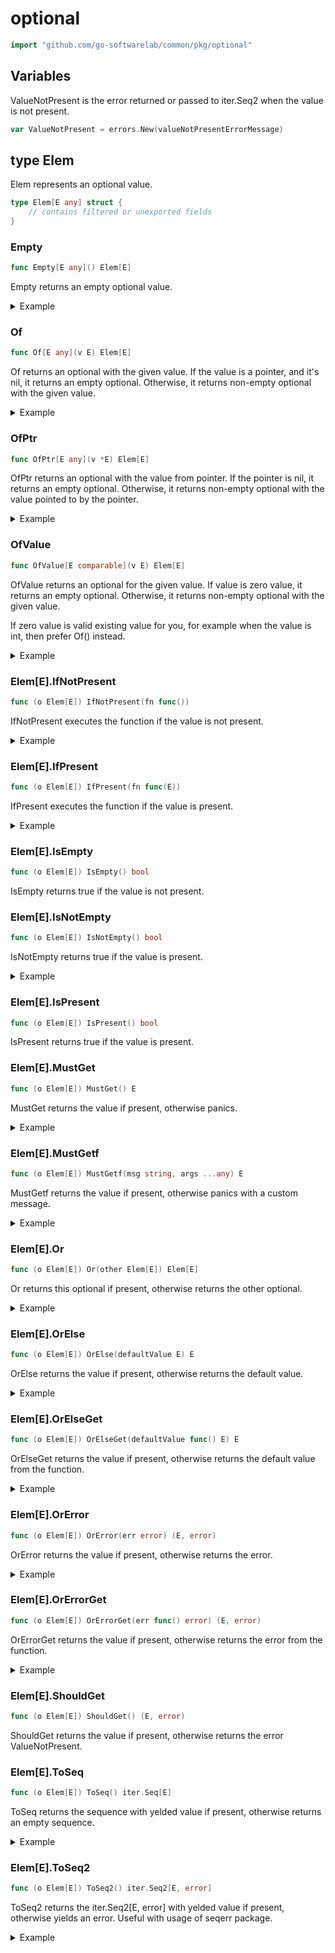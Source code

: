 # optional

```go
import "github.com/go-softwarelab/common/pkg/optional"
```



## Variables

<a name="ValueNotPresent"></a>ValueNotPresent is the error returned or passed to iter.Seq2 when the value is not present.

```go
var ValueNotPresent = errors.New(valueNotPresentErrorMessage)
```

<a name="Elem"></a>
## type Elem

Elem represents an optional value.

```go
type Elem[E any] struct {
    // contains filtered or unexported fields
}
```

<a name="Empty"></a>
### Empty

```go
func Empty[E any]() Elem[E]
```

Empty returns an empty optional value.

<details>
<summary>Example</summary>




```go
package main

import (
	"fmt"

	"github.com/go-softwarelab/common/pkg/optional"
)

func main() {
	opt := optional.Empty[string]()
	fmt.Println("Is empty:", opt.IsEmpty())
	fmt.Println("Is present:", opt.IsPresent())

}
```

**Output**

```
Is empty: true
Is present: false
```


</details>

<a name="Of"></a>
### Of

```go
func Of[E any](v E) Elem[E]
```

Of returns an optional with the given value. If the value is a pointer, and it's nil, it returns an empty optional. Otherwise, it returns non\-empty optional with the given value.

<details>
<summary>Example</summary>




```go
package main

import (
	"fmt"

	"github.com/go-softwarelab/common/pkg/optional"
)

func main() {
	// With a value
	opt := optional.Of("hello")
	fmt.Println("Value:", opt.MustGet())
	fmt.Println("Is empty:", opt.IsEmpty())

	// With a nil pointer
	var ptr *string = nil
	optPtr := optional.Of(ptr)
	fmt.Println("Nil pointer optional is empty:", optPtr.IsEmpty())

}
```

**Output**

```
Value: hello
Is empty: false
Nil pointer optional is empty: true
```


</details>

<a name="OfPtr"></a>
### OfPtr

```go
func OfPtr[E any](v *E) Elem[E]
```

OfPtr returns an optional with the value from pointer. If the pointer is nil, it returns an empty optional. Otherwise, it returns non\-empty optional with the value pointed to by the pointer.

<details>
<summary>Example</summary>




```go
package main

import (
	"fmt"

	"github.com/go-softwarelab/common/pkg/optional"
)

func main() {
	// With a value pointer
	value := "hello"
	opt := optional.OfPtr(&value)
	fmt.Println("Value:", opt.MustGet())

	// With a nil pointer
	var nilPtr *string
	optNil := optional.OfPtr(nilPtr)
	fmt.Println("Is empty:", optNil.IsEmpty())

}
```

**Output**

```
Value: hello
Is empty: true
```


</details>

<a name="OfValue"></a>
### OfValue

```go
func OfValue[E comparable](v E) Elem[E]
```

OfValue returns an optional for the given value. If value is zero value, it returns an empty optional. Otherwise, it returns non\-empty optional with the given value.

If zero value is valid existing value for you, for example when the value is int, then prefer Of\(\) instead.

<details>
<summary>Example</summary>




```go
package main

import (
	"fmt"

	"github.com/go-softwarelab/common/pkg/optional"
)

func main() {
	// Non-zero value
	opt := optional.OfValue(42)
	fmt.Println("Value present:", opt.IsPresent())
	fmt.Println("Value:", opt.MustGet())

	// Zero value
	optZero := optional.OfValue(0)
	fmt.Println("Zero value present:", optZero.IsPresent())

}
```

**Output**

```
Value present: true
Value: 42
Zero value present: false
```


</details>

<a name="Elem[E].IfNotPresent"></a>
### Elem[E].IfNotPresent

```go
func (o Elem[E]) IfNotPresent(fn func())
```

IfNotPresent executes the function if the value is not present.

<details>
<summary>Example</summary>




```go
package main

import (
	"fmt"

	"github.com/go-softwarelab/common/pkg/optional"
)

func main() {
	opt := optional.Of("hello")
	empty := optional.Empty[string]()

	opt.IfNotPresent(func() {
		fmt.Println("This won't be printed")
	})

	empty.IfNotPresent(func() {
		fmt.Println("This executes when empty")
	})

}
```

**Output**

```
This executes when empty
```


</details>

<a name="Elem[E].IfPresent"></a>
### Elem[E].IfPresent

```go
func (o Elem[E]) IfPresent(fn func(E))
```

IfPresent executes the function if the value is present.

<details>
<summary>Example</summary>




```go
package main

import (
	"fmt"

	"github.com/go-softwarelab/common/pkg/optional"
)

func main() {
	opt := optional.Of("hello")
	empty := optional.Empty[string]()

	opt.IfPresent(func(value string) {
		fmt.Println("Value is present:", value)
	})

	empty.IfPresent(func(value string) {
		fmt.Println("This won't be printed")
	})

}
```

**Output**

```
Value is present: hello
```


</details>

<a name="Elem[E].IsEmpty"></a>
### Elem[E].IsEmpty

```go
func (o Elem[E]) IsEmpty() bool
```

IsEmpty returns true if the value is not present.

<a name="Elem[E].IsNotEmpty"></a>
### Elem[E].IsNotEmpty

```go
func (o Elem[E]) IsNotEmpty() bool
```

IsNotEmpty returns true if the value is present.

<details>
<summary>Example</summary>




```go
package main

import (
	"fmt"

	"github.com/go-softwarelab/common/pkg/optional"
)

func main() {
	opt := optional.Of("hello")
	empty := optional.Empty[string]()

	fmt.Println("First is not empty:", opt.IsNotEmpty())
	fmt.Println("Second is not empty:", empty.IsNotEmpty())

}
```

**Output**

```
First is not empty: true
Second is not empty: false
```


</details>

<a name="Elem[E].IsPresent"></a>
### Elem[E].IsPresent

```go
func (o Elem[E]) IsPresent() bool
```

IsPresent returns true if the value is present.

<a name="Elem[E].MustGet"></a>
### Elem[E].MustGet

```go
func (o Elem[E]) MustGet() E
```

MustGet returns the value if present, otherwise panics.

<details>
<summary>Example</summary>




```go
package main

import (
	"fmt"

	"github.com/go-softwarelab/common/pkg/optional"
)

func main() {
	opt := optional.Of("hello")
	fmt.Println("Value:", opt.MustGet())

	// Note: Using MustGet on empty optional would panic
	// empty := optional.Empty[string]()
	// empty.MustGet() // would panic with "value is not present"

}
```

**Output**

```
Value: hello
```


</details>

<a name="Elem[E].MustGetf"></a>
### Elem[E].MustGetf

```go
func (o Elem[E]) MustGetf(msg string, args ...any) E
```

MustGetf returns the value if present, otherwise panics with a custom message.

<details>
<summary>Example</summary>




```go
package main

import (
	"fmt"

	"github.com/go-softwarelab/common/pkg/optional"
)

func main() {
	opt := optional.Of("hello")
	fmt.Println("Value:", opt.MustGetf("Custom error: %s", "not found"))

	// Note: Using MustGetf on empty optional would panic with custom message
	// empty := optional.Empty[string]()
	// empty.MustGetf("Custom error: %s", "not found") // would panic with "Custom error: not found"

}
```

**Output**

```
Value: hello
```


</details>

<a name="Elem[E].Or"></a>
### Elem[E].Or

```go
func (o Elem[E]) Or(other Elem[E]) Elem[E]
```

Or returns this optional if present, otherwise returns the other optional.

<details>
<summary>Example</summary>




```go
package main

import (
	"fmt"

	"github.com/go-softwarelab/common/pkg/optional"
)

func main() {
	opt1 := optional.Of("first")
	opt2 := optional.Of("second")
	empty := optional.Empty[string]()

	// Present optional takes precedence
	fmt.Println("First or second:", opt1.Or(opt2).MustGet())
	fmt.Println("Empty or second:", empty.Or(opt2).MustGet())

}
```

**Output**

```
First or second: first
Empty or second: second
```


</details>

<a name="Elem[E].OrElse"></a>
### Elem[E].OrElse

```go
func (o Elem[E]) OrElse(defaultValue E) E
```

OrElse returns the value if present, otherwise returns the default value.

<details>
<summary>Example</summary>




```go
package main

import (
	"fmt"

	"github.com/go-softwarelab/common/pkg/optional"
)

func main() {
	opt := optional.Of("hello")
	empty := optional.Empty[string]()

	fmt.Println("Present value:", opt.OrElse("default"))
	fmt.Println("Empty value:", empty.OrElse("default"))

}
```

**Output**

```
Present value: hello
Empty value: default
```


</details>

<a name="Elem[E].OrElseGet"></a>
### Elem[E].OrElseGet

```go
func (o Elem[E]) OrElseGet(defaultValue func() E) E
```

OrElseGet returns the value if present, otherwise returns the default value from the function.

<details>
<summary>Example</summary>




```go
package main

import (
	"fmt"

	"github.com/go-softwarelab/common/pkg/optional"
)

func main() {
	opt := optional.Of("hello")
	empty := optional.Empty[string]()

	counter := 0
	getDefault := func() string {
		counter++
		return fmt.Sprintf("default-%d", counter)
	}

	fmt.Println("Present value:", opt.OrElseGet(getDefault))
	fmt.Println("Empty value:", empty.OrElseGet(getDefault))
	fmt.Println("Empty value again:", empty.OrElseGet(getDefault))

}
```

**Output**

```
Present value: hello
Empty value: default-1
Empty value again: default-2
```


</details>

<a name="Elem[E].OrError"></a>
### Elem[E].OrError

```go
func (o Elem[E]) OrError(err error) (E, error)
```

OrError returns the value if present, otherwise returns the error.

<details>
<summary>Example</summary>




```go
package main

import (
	"fmt"

	"github.com/go-softwarelab/common/pkg/optional"
)

func main() {
	opt := optional.Of(42)
	empty := optional.Empty[int]()

	val1, err1 := opt.OrError(fmt.Errorf("not found"))
	fmt.Println("Value:", val1)
	fmt.Println("Error:", err1)

	val2, err2 := empty.OrError(fmt.Errorf("not found"))
	fmt.Println("Empty value:", val2)
	fmt.Println("Empty error:", err2 != nil)

}
```

**Output**

```
Value: 42
Error: <nil>
Empty value: 0
Empty error: true
```


</details>

<a name="Elem[E].OrErrorGet"></a>
### Elem[E].OrErrorGet

```go
func (o Elem[E]) OrErrorGet(err func() error) (E, error)
```

OrErrorGet returns the value if present, otherwise returns the error from the function.

<details>
<summary>Example</summary>




```go
package main

import (
	"fmt"

	"github.com/go-softwarelab/common/pkg/optional"
)

func main() {
	opt := optional.Of(42)
	empty := optional.Empty[int]()

	errCounter := 0
	getError := func() error {
		errCounter++
		return fmt.Errorf("not found-%d", errCounter)
	}

	val1, err1 := opt.OrErrorGet(getError)
	fmt.Println("Value:", val1)
	fmt.Println("Error:", err1)

	val2, err2 := empty.OrErrorGet(getError)
	fmt.Println("Empty value:", val2)
	fmt.Println("Empty error:", err2)

}
```

**Output**

```
Value: 42
Error: <nil>
Empty value: 0
Empty error: not found-1
```


</details>

<a name="Elem[E].ShouldGet"></a>
### Elem[E].ShouldGet

```go
func (o Elem[E]) ShouldGet() (E, error)
```

ShouldGet returns the value if present, otherwise returns the error ValueNotPresent.

<a name="Elem[E].ToSeq"></a>
### Elem[E].ToSeq

```go
func (o Elem[E]) ToSeq() iter.Seq[E]
```

ToSeq returns the sequence with yelded value if present, otherwise returns an empty sequence.

<details>
<summary>Example</summary>




```go
package main

import (
	"fmt"

	"github.com/go-softwarelab/common/pkg/optional"
	"github.com/go-softwarelab/common/pkg/seq"
)

func main() {
	opt := optional.Of("hello")

	var values []string
	seq.ForEach(opt.ToSeq(), func(value string) {
		values = append(values, value)
	})

	fmt.Println("Values:", values)

	empty := optional.Empty[string]()
	var emptyValues []string
	seq.ForEach(empty.ToSeq(), func(value string) {
		emptyValues = append(emptyValues, value)
	})

	fmt.Println("Empty values length:", len(emptyValues))

}
```

**Output**

```
Values: [hello]
Empty values length: 0
```


</details>

<a name="Elem[E].ToSeq2"></a>
### Elem[E].ToSeq2

```go
func (o Elem[E]) ToSeq2() iter.Seq2[E, error]
```

ToSeq2 returns the iter.Seq2\[E, error\] with yelded value if present, otherwise yields an error. Useful with usage of seqerr package.

<details>
<summary>Example</summary>




```go
package main

import (
	"fmt"

	"github.com/go-softwarelab/common/pkg/optional"
	"github.com/go-softwarelab/common/pkg/seqerr"
)

func main() {
	opt := optional.Of("hello")
	empty := optional.Empty[string]()

	err := seqerr.ForEach(opt.ToSeq2(), func(value string) {
		fmt.Printf("Value: %s\n", value)
	})
	if err != nil {
		panic(err)
	}

	// With empty value
	err = seqerr.ForEach(empty.ToSeq2(), func(value string) {
		fmt.Printf("Unexpected value: %s\n", value)
	})
	if err != nil {
		fmt.Printf("Expected error: %v\n", err)
	}
}
```

**Output**

```
Value: hello
Expected error: value is not present
```


</details>